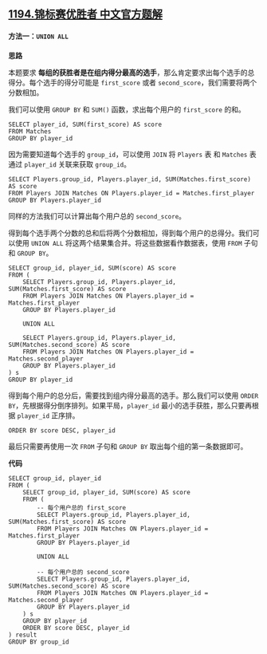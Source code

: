 ## [1194.锦标赛优胜者 中文官方题解](https://leetcode.cn/problems/tournament-winners/solutions/100000/jin-biao-sai-you-sheng-zhe-by-leetcode-solution)

#### 方法一：`UNION ALL`

**思路**

本题要求 **每组的获胜者是在组内得分最高的选手**，那么肯定要求出每个选手的总得分。每个选手的得分可能是 `first_score` 或者 `second_score`，我们需要将两个分数相加。

我们可以使用 `GROUP BY` 和 `SUM()` 函数，求出每个用户的 `first_score` 的和。 
```Mysql [] 
SELECT player_id, SUM(first_score) AS score
FROM Matches
GROUP BY player_id
```

因为需要知道每个选手的 `group_id`，可以使用 `JOIN` 将 `Players` 表 和 `Matches` 表通过 `player_id` 关联来获取 `group_id`。
```Mysql [] 
SELECT Players.group_id, Players.player_id, SUM(Matches.first_score) AS score
FROM Players JOIN Matches ON Players.player_id = Matches.first_player
GROUP BY Players.player_id
```
同样的方法我们可以计算出每个用户总的 `second_score`。

得到每个选手两个分数的总和后将两个分数相加，得到每个用户的总得分。我们可以使用 `UNION ALL` 将这两个结果集合并。将这些数据看作数据表，使用 `FROM` 子句和 `GROUP BY`。
```Mysql []
SELECT group_id, player_id, SUM(score) AS score
FROM (
    SELECT Players.group_id, Players.player_id, SUM(Matches.first_score) AS score
    FROM Players JOIN Matches ON Players.player_id = Matches.first_player
    GROUP BY Players.player_id

    UNION ALL

    SELECT Players.group_id, Players.player_id, SUM(Matches.second_score) AS score
    FROM Players JOIN Matches ON Players.player_id = Matches.second_player
    GROUP BY Players.player_id
) s
GROUP BY player_id
```

得到每个用户的总分后，需要找到组内得分最高的选手。那么我们可以使用 `ORDER BY`，先根据得分倒序排列。如果平局，`player_id` 最小的选手获胜，那么只要再根据 `player_id` 正序排。
```Mysql [ ]
ORDER BY score DESC, player_id
```

最后只需要再使用一次 `FROM` 子句和 `GROUP BY` 取出每个组的第一条数据即可。

**代码**

```Mysql [ ]
SELECT group_id, player_id
FROM (
    SELECT group_id, player_id, SUM(score) AS score
    FROM (
        -- 每个用户总的 first_score
        SELECT Players.group_id, Players.player_id, SUM(Matches.first_score) AS score
        FROM Players JOIN Matches ON Players.player_id = Matches.first_player
        GROUP BY Players.player_id

        UNION ALL

        -- 每个用户总的 second_score
        SELECT Players.group_id, Players.player_id, SUM(Matches.second_score) AS score
        FROM Players JOIN Matches ON Players.player_id = Matches.second_player
        GROUP BY Players.player_id
    ) s
    GROUP BY player_id
    ORDER BY score DESC, player_id
) result
GROUP BY group_id
```